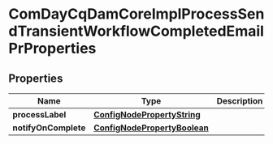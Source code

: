 
# ComDayCqDamCoreImplProcessSendTransientWorkflowCompletedEmailPrProperties

## Properties
Name | Type | Description | Notes
------------ | ------------- | ------------- | -------------
**processLabel** | [**ConfigNodePropertyString**](ConfigNodePropertyString.md) |  |  [optional]
**notifyOnComplete** | [**ConfigNodePropertyBoolean**](ConfigNodePropertyBoolean.md) |  |  [optional]



